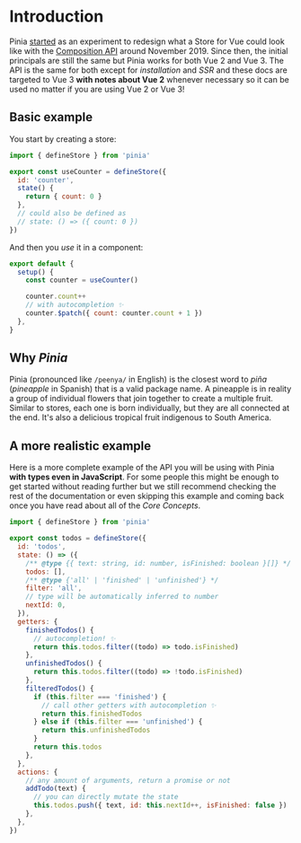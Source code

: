 # Introduction

Pinia [started](https://github.com/posva/pinia/commit/06aeef54e2cad66696063c62829dac74e15fd19e) as an experiment to redesign what a Store for Vue could look like with the [Composition API](https://github.com/vuejs/composition-api) around November 2019. Since then, the initial principals are still the same but Pinia works for both Vue 2 and Vue 3. The API is the same for both except for _installation_ and _SSR_ and these docs are targeted to Vue 3 **with notes about Vue 2** whenever necessary so it can be used no matter if you are using Vue 2 or Vue 3!

## Basic example

You start by creating a store:

```js
import { defineStore } from 'pinia'

export const useCounter = defineStore({
  id: 'counter',
  state() {
    return { count: 0 }
  },
  // could also be defined as
  // state: () => ({ count: 0 })
})
```

And then you _use_ it in a component:

```js
export default {
  setup() {
    const counter = useCounter()

    counter.count++
    // with autocompletion ✨
    counter.$patch({ count: counter.count + 1 })
  },
}
```

<!-- TODO: or if you prefer using the options api, use `mapStores` -->

## Why _Pinia_

Pinia (pronounced like `/peenya/` in English) is the closest word to _piña_ (_pineapple_ in Spanish) that is a valid package name. A pineapple is in reality a group of individual flowers that join together to create a multiple fruit. Similar to stores, each one is born individually, but they are all connected at the end. It's also a delicious tropical fruit indigenous to South America.

## A more realistic example

Here is a more complete example of the API you will be using with Pinia **with types even in JavaScript**. For some people this might be enough to get started without reading further but we still recommend checking the rest of the documentation or even skipping this example and coming back once you have read about all of the _Core Concepts_.

```js
import { defineStore } from 'pinia'

export const todos = defineStore({
  id: 'todos',
  state: () => ({
    /** @type {{ text: string, id: number, isFinished: boolean }[]} */
    todos: [],
    /** @type {'all' | 'finished' | 'unfinished'} */
    filter: 'all',
    // type will be automatically inferred to number
    nextId: 0,
  }),
  getters: {
    finishedTodos() {
      // autocompletion! ✨
      return this.todos.filter((todo) => todo.isFinished)
    },
    unfinishedTodos() {
      return this.todos.filter((todo) => !todo.isFinished)
    },
    filteredTodos() {
      if (this.filter === 'finished') {
        // call other getters with autocompletion ✨
        return this.finishedTodos
      } else if (this.filter === 'unfinished') {
        return this.unfinishedTodos
      }
      return this.todos
    },
  },
  actions: {
    // any amount of arguments, return a promise or not
    addTodo(text) {
      // you can directly mutate the state
      this.todos.push({ text, id: this.nextId++, isFinished: false })
    },
  },
})
```
